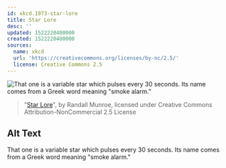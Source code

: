 ```yaml
---
id: xkcd.1973-star-lore
title: Star Lore
desc: ''
updated: 1522220400000
created: 1522220400000
sources:
  name: xkcd
  url: 'https://creativecommons.org/licenses/by-nc/2.5/'
  license: Creative Commons 2.5
---
```

![That one is a variable star which pulses every 30 seconds. Its name comes from a Greek word meaning "smoke alarm."](https://imgs.xkcd.com/comics/star_lore.png)
> "[Star Lore](https://xkcd.com/1973/)", by Randall Munroe, licensed under Creative Commons Attribution-NonCommercial 2.5 License

## Alt Text
That one is a variable star which pulses every 30 seconds. Its name comes from a Greek word meaning "smoke alarm."
